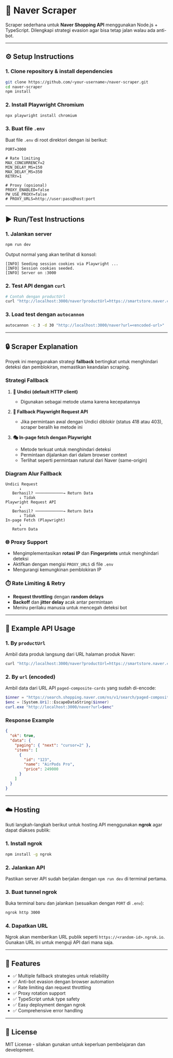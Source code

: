 # 🛒 Naver Scraper

Scraper sederhana untuk **Naver Shopping API** menggunakan Node.js + TypeScript. Dilengkapi strategi evasion agar bisa tetap jalan walau ada anti-bot.

---

## ⚙️ Setup Instructions

### 1. Clone repository & install dependencies

```bash
git clone https://github.com/<your-username>/naver-scraper.git
cd naver-scraper
npm install
```

### 2. Install Playwright Chromium

```bash
npx playwright install chromium
```

### 3. Buat file `.env`

Buat file `.env` di root direktori dengan isi berikut:

```env
PORT=3000

# Rate limiting
MAX_CONCURRENCY=2
MIN_DELAY_MS=150
MAX_DELAY_MS=350
RETRY=1

# Proxy (opsional)
PROXY_ENABLED=false
PW_USE_PROXY=false
# PROXY_URLS=http://user:pass@host:port
```

---

## ▶️ Run/Test Instructions

### 1. Jalankan server

```bash
npm run dev
```

Output normal yang akan terlihat di konsol:

```
[INFO] Seeding session cookies via Playwright ...
[INFO] Session cookies seeded.
[INFO] Server on :3000
```

### 2. Test API dengan `curl`

```bash
# Contoh dengan productUrl
curl "http://localhost:3000/naver?productUrl=https://smartstore.naver.com/.../products/8768399445"
```

### 3. Load test dengan `autocannon`

```bash
autocannon -c 3 -d 30 "http://localhost:3000/naver?url=<encoded-url>"
```

---

## 🔒 Scraper Explanation

Proyek ini menggunakan strategi **fallback** bertingkat untuk menghindari deteksi dan pemblokiran, memastikan keandalan scraping.

### Strategi Fallback

1. **🚀 Undici (default HTTP client)**
   - Digunakan sebagai metode utama karena kecepatannya

2. **🔄 Fallback Playwright Request API**
   - Jika permintaan awal dengan Undici diblokir (status 418 atau 403), scraper beralih ke metode ini

3. **🎭 In-page fetch dengan Playwright**
   - Metode terkuat untuk menghindari deteksi
   - Permintaan dijalankan dari dalam browser context
   - Terlihat seperti permintaan natural dari Naver (same-origin)

### Diagram Alur Fallback

```
Undici Request
      ↓
   Berhasil? ────────────→ Return Data
      ↓ Tidak
Playwright Request API
      ↓
   Berhasil? ────────────→ Return Data
      ↓ Tidak
In-page Fetch (Playwright)
      ↓
   Return Data
```

### 🌐 Proxy Support

- Mengimplementasikan **rotasi IP** dan **Fingerprints** untuk menghindari deteksi
- Aktifkan dengan mengisi `PROXY_URLS` di file `.env`
- Mengurangi kemungkinan pemblokiran IP

### ⏱️ Rate Limiting & Retry

- **Request throttling** dengan **random delays**
- **Backoff** dan **jitter delay** acak antar permintaan
- Meniru perilaku manusia untuk mencegah deteksi bot

---

## 📌 Example API Usage

### 1. By `productUrl`

Ambil data produk langsung dari URL halaman produk Naver:

```bash
curl "http://localhost:3000/naver?productUrl=https://smartstore.naver.com/.../products/8768399445"
```

### 2. By `url` (encoded)

Ambil data dari URL API `paged-composite-cards` yang sudah di-encode:

```powershell
$inner = "https://search.shopping.naver.com/ns/v1/search/paged-composite-cards?cursor=1&pageSize=50&query=airpods"
$enc = [System.Uri]::EscapeDataString($inner)
curl.exe "http://localhost:3000/naver?url=$enc"
```

### Response Example

```json
{
  "ok": true,
  "data": {
    "paging": { "next": "cursor=2" },
    "items": [
      {
        "id": "123",
        "name": "AirPods Pro",
        "price": 249000
      }
    ]
  }
}
```

---

## ☁️ Hosting

Ikuti langkah-langkah berikut untuk hosting API menggunakan **ngrok** agar dapat diakses publik:

### 1. Install ngrok

```bash
npm install -g ngrok
```

### 2. Jalankan API

Pastikan server API sudah berjalan dengan `npm run dev` di terminal pertama.

### 3. Buat tunnel ngrok

Buka terminal baru dan jalankan (sesuaikan dengan `PORT` di `.env`):

```bash
ngrok http 3000
```

### 4. Dapatkan URL

Ngrok akan memberikan URL publik seperti `https://<random-id>.ngrok.io`. Gunakan URL ini untuk menguji API dari mana saja.

---

## 🎯 Features

- ✅ Multiple fallback strategies untuk reliability
- ✅ Anti-bot evasion dengan browser automation  
- ✅ Rate limiting dan request throttling
- ✅ Proxy rotation support
- ✅ TypeScript untuk type safety
- ✅ Easy deployment dengan ngrok
- ✅ Comprehensive error handling

---

## 📝 License

MIT License - silakan gunakan untuk keperluan pembelajaran dan development.
